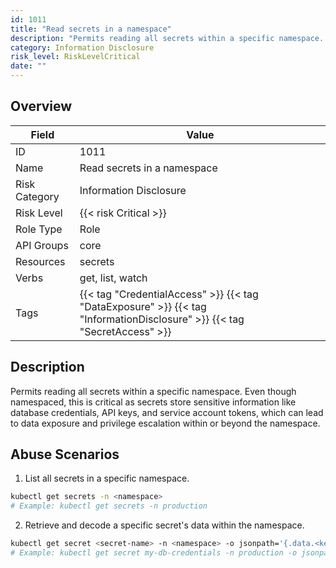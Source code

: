 ```yaml
---
id: 1011
title: "Read secrets in a namespace"
description: "Permits reading all secrets within a specific namespace. Even though namespaced, this is critical as secrets store sensitive information like database credentials, API keys, and service account tokens, which can lead to data exposure and privilege escalation within or beyond the namespace."
category: Information Disclosure
risk_level: RiskLevelCritical
date: ""
---
```


## Overview

| Field         | Value                                                                                                                    |
| ------------- | ------------------------------------------------------------------------------------------------------------------------ |
| ID            | 1011                                                                                                                     |
| Name          | Read secrets in a namespace                                                                                              |
| Risk Category | Information Disclosure                                                                                                   |
| Risk Level    | {{< risk Critical >}}                                                                                                    |
| Role Type     | Role                                                                                                                     |
| API Groups    | core                                                                                                                     |
| Resources     | secrets                                                                                                                  |
| Verbs         | get, list, watch                                                                                                         |
| Tags          | {{< tag "CredentialAccess" >}} {{< tag "DataExposure" >}} {{< tag "InformationDisclosure" >}} {{< tag "SecretAccess" >}} |

## Description

Permits reading all secrets within a specific namespace. Even though namespaced, this is critical as secrets store sensitive information like database credentials, API keys, and service account tokens, which can lead to data exposure and privilege escalation within or beyond the namespace.

## Abuse Scenarios

1. List all secrets in a specific namespace.

```bash {copy=true}
kubectl get secrets -n <namespace>
# Example: kubectl get secrets -n production

```

2. Retrieve and decode a specific secret's data within the namespace.

```bash {copy=true}
kubectl get secret <secret-name> -n <namespace> -o jsonpath='{.data.<key>}' | base64 -d
# Example: kubectl get secret my-db-credentials -n production -o jsonpath='{.data.password}' | base64 -d

```
